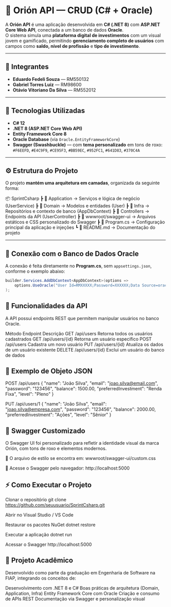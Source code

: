 # 💸 Orión API — CRUD (C# + Oracle)

A **Orión API** é uma aplicação desenvolvida em **C# (.NET 8)** com **ASP.NET Core Web API**, conectada a um banco de dados **Oracle**.  
O sistema simula uma **plataforma digital de investimentos** com um visual jovem e gamificado, permitindo **gerenciamento completo de usuários** com campos como **saldo, nível de profissão** e **tipo de investimento**.

---

## 👥 Integrantes

- **Eduardo Fedeli Souza** — RM550132  
- **Gabriel Torres Luiz** — RM98600  
- **Otávio Vitoriano Da Silva** — RM552012  

---

## 🚀 Tecnologias Utilizadas

- **C# 12**  
- **.NET 8 (ASP.NET Core Web API)**  
- **Entity Framework Core 8**  
- **Oracle Database** (via `Oracle.EntityFrameworkCore`)  
- **Swagger (Swashbuckle)** — com **tema personalizado** em tons de roxo:  
  `#F6EEFD`, `#E4C9F9`, `#CE95F3`, `#BB59EC`, `#952FC1`, `#641D83`, `#370C4A`

---

## ⚙️ Estrutura do Projeto

O projeto **mantém uma arquitetura em camadas**, organizada da seguinte forma:

📦 SprintCsharp
┣ 📂 Application → Serviços e lógica de negócio (UserService)
┣ 📂 Domain → Modelos e entidades (User)
┣ 📂 Infra → Repositórios e contexto de banco (AppDbContext)
┣ 📂 Controllers → Endpoints da API (UserController)
┣ 📂 wwwroot/swagger-ui → Arquivos estáticos e CSS personalizado do Swagger
┣ 📜 Program.cs → Configuração principal da aplicação e injeções
┗ 📜 README.md → Documentação do projeto


---

## 🔌 Conexão com o Banco de Dados Oracle

A conexão é feita diretamente no **Program.cs**, sem `appsettings.json`, conforme o exemplo abaixo:

```csharp
builder.Services.AddDbContext<AppDbContext>(options =>
    options.UseOracle("User Id=RMXXXXX;Password=XXXXXX;Data Source=oracle.fiap.com.br:1521/ORCL;")
);

```

## 🧱 Funcionalidades da API

A API possui endpoints REST que permitem manipular usuários no banco Oracle.

Método	  Endpoint	          Descrição
GET	      /api/users	        Retorna todos os usuários cadastrados
GET	      /api/users/{id}	    Retorna um usuário específico
POST	    /api/users	        Cadastra um novo usuário
PUT	      /api/users/{id}	    Atualiza os dados de um usuário existente
DELETE	  /api/users/{id}	    Exclui um usuário do banco de dados

## 🧩 Exemplo de Objeto JSON

POST /api/users
{
  "name": "João Silva",
  "email": "joao.silva@email.com",
  "password": "123456",
  "balance": 1500.00,
  "preferredInvestment": "Renda Fixa",
  "level": "Pleno"
}

PUT /api/users/1
{
  "name": "João Silva",
  "email": "joao.silva@empresa.com",
  "password": "123456",
  "balance": 2000.00,
  "preferredInvestment": "Ações",
  "level": "Sênior"
}

## 🎨 Swagger Customizado

O Swagger UI foi personalizado para refletir a identidade visual da marca Orión, com tons de roxo e elementos modernos.

📁 O arquivo de estilo se encontra em:
wwwroot/swagger-ui/custom.css

🎯 Acesse o Swagger pelo navegador:
http://localhost:5000

## ⚡ Como Executar o Projeto

Clonar o repositório
git clone https://github.com/seuusuario/SprintCsharp.git

Abrir no Visual Studio / VS Code

Restaurar os pacotes NuGet
dotnet restore

Executar a aplicação
dotnet run

Acessar o Swagger
http://localhost:5000

## 🏫 Projeto Acadêmico

Desenvolvido como parte da graduação em Engenharia de Software na FIAP, integrando os conceitos de:

Desenvolvimento com .NET 8 e C#
Boas práticas de arquitetura (Domain, Application, Infra)
Entity Framework Core com Oracle
Criação e consumo de APIs REST
Documentação via Swagger e personalização visual
